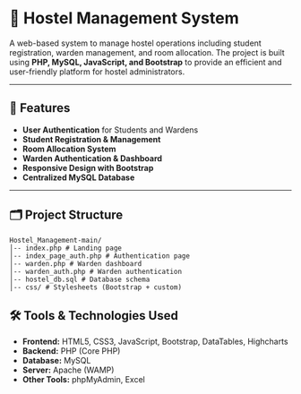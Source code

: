 # 🏨 Hostel Management System

A web-based system to manage hostel operations including student registration, warden management, and room allocation. The project is built using **PHP, MySQL, JavaScript, and Bootstrap** to provide an efficient and user-friendly platform for hostel administrators.

---

## 🚀 Features
- **User Authentication** for Students and Wardens  
- **Student Registration & Management**  
- **Room Allocation System**  
- **Warden Authentication & Dashboard**  
- **Responsive Design with Bootstrap**  
- **Centralized MySQL Database**  

---

## 🗂️ Project Structure
```
Hostel_Management-main/
│-- index.php # Landing page
│-- index_page_auth.php # Authentication page
│-- warden.php # Warden dashboard
│-- warden_auth.php # Warden authentication
│-- hostel_db.sql # Database schema
│-- css/ # Stylesheets (Bootstrap + custom)
```

## 🛠️ Tools & Technologies Used
- **Frontend:** HTML5, CSS3, JavaScript, Bootstrap, DataTables, Highcharts
- **Backend:** PHP (Core PHP)
- **Database:** MySQL
- **Server:** Apache (WAMP)
- **Other Tools:** phpMyAdmin, Excel